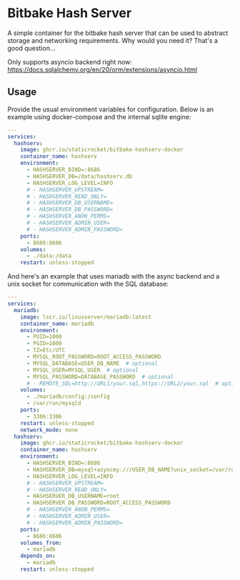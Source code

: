 # Bitbake Hash Server

A simple container for the bitbake hash server that can be used to abstract
storage and networking requirements. Why would you need it? That's a good
question...

Only supports asyncio backend right now:
https://docs.sqlalchemy.org/en/20/orm/extensions/asyncio.html

## Usage

Provide the usual environment variables for configuration. Below is an example
using docker-compose and the internal sqlite engine:

```yml
---
services:
  hashserv:
    image: ghcr.io/staticrocket/bitbake-hashserv-docker
    container_name: hashserv
    environment:
      - HASHSERVER_BIND=:8686
      - HASHSERVER_DB=/data/hashserv.db
      - HASHSERVER_LOG_LEVEL=INFO
      # - HASHSERVER_UPSTREAM=
      # - HASHSERVER_READ_ONLY=
      # - HASHSERVER_DB_USERNAME=
      # - HASHSERVER_DB_PASSWORD=
      # - HASHSERVER_ANON_PERMS=
      # - HASHSERVER_ADMIN_USER=
      # - HASHSERVER_ADMIN_PASSWORD=
    ports:
      - 8686:8686
    volumes:
      - ./data:/data
    restart: unless-stopped
```

And here's an example that uses mariadb with the async backend and a unix socket
for communication with the SQL database:

```yml
---
services:
  mariadb:
    image: lscr.io/linuxserver/mariadb:latest
    container_name: mariadb
    environment:
      - PUID=1000
      - PGID=1000
      - TZ=Etc/UTC
      - MYSQL_ROOT_PASSWORD=ROOT_ACCESS_PASSWORD
      - MYSQL_DATABASE=USER_DB_NAME  # optional
      - MYSQL_USER=MYSQL_USER  # optional
      - MYSQL_PASSWORD=DATABASE_PASSWORD  # optional
      # - REMOTE_SQL=http://URL1/your.sql,https://URL2/your.sql  # optional
    volumes:
      - ./mariadb/config:/config
      - /var/run/mysqld
    ports:
      - 3306:3306
    restart: unless-stopped
    network_mode: none
  hashserv:
    image: ghcr.io/staticrocket/bitbake-hashserv-docker
    container_name: hashserv
    environment:
      - HASHSERVER_BIND=:8686
      - HASHSERVER_DB=mysql+asyncmy:///USER_DB_NAME?unix_socket=/var/run/mysqld/mysqld.sock
      - HASHSERVER_LOG_LEVEL=INFO
      # - HASHSERVER_UPSTREAM=
      # - HASHSERVER_READ_ONLY=
      - HASHSERVER_DB_USERNAME=root
      - HASHSERVER_DB_PASSWORD=ROOT_ACCESS_PASSWORD
      # - HASHSERVER_ANON_PERMS=
      # - HASHSERVER_ADMIN_USER=
      # - HASHSERVER_ADMIN_PASSWORD=
    ports:
      - 8686:8686
    volumes_from:
      - mariadb
    depends_on:
      - mariadb
    restart: unless-stopped
```

